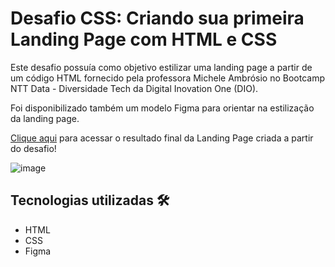 # Desafio CSS: Criando sua primeira Landing Page com HTML e CSS

Este desafio possuía como objetivo estilizar uma landing page a partir de um código HTML fornecido pela professora Michele Ambrósio no Bootcamp NTT Data - Diversidade Tech da Digital Inovation One (DIO).

Foi disponibilizado também um modelo Figma para orientar na estilização da landing page.

[Clique aqui]() para acessar o resultado final da Landing Page criada a partir do desafio!

![image](https://user-images.githubusercontent.com/55519539/183538055-6cce606c-7d1d-4d15-a4be-ffeb5b37c956.png)


## Tecnologias utilizadas 🛠

- HTML
- CSS
- Figma


